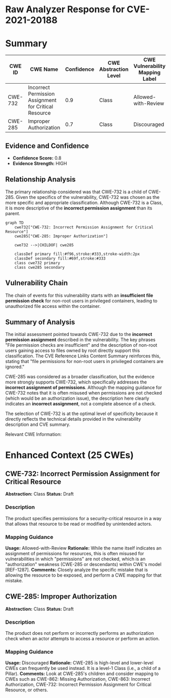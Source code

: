 # Raw Analyzer Response for CVE-2021-20188

# Summary
| CWE ID | CWE Name | Confidence | CWE Abstraction Level | CWE Vulnerability Mapping Label | CWE-Vulnerability Mapping Notes |
|---|---|---|---|---|---|
| CWE-732 | Incorrect Permission Assignment for Critical Resource | 0.9 | Class | Allowed-with-Review | Primary CWE |
| CWE-285 | Improper Authorization | 0.7 | Class | Discouraged | Secondary Candidate |

## Evidence and Confidence

*   **Confidence Score:** 0.8
*   **Evidence Strength:** HIGH

## Relationship Analysis
The primary relationship considered was that CWE-732 is a child of CWE-285. Given the specifics of the vulnerability, CWE-732 was chosen as the more specific and appropriate classification. Although CWE-732 is a Class, it is more descriptive of the **incorrect permission assignment** than its parent.

```mermaid
graph TD
    cwe732["CWE-732: Incorrect Permission Assignment for Critical Resource"]
    cwe285["CWE-285: Improper Authorization"]

    cwe732 -->|CHILDOF| cwe285

    classDef primary fill:#f96,stroke:#333,stroke-width:2px
    classDef secondary fill:#69f,stroke:#333
    class cwe732 primary
    class cwe285 secondary
```

## Vulnerability Chain
The chain of events for this vulnerability starts with an **insufficient file permission check** for non-root users in privileged containers, leading to unauthorized file access within the container.

## Summary of Analysis
The initial assessment pointed towards CWE-732 due to the **incorrect permission assignment** described in the vulnerability. The key phrases "File permission checks are insufficient" and the description of non-root users gaining access to files owned by root directly support this classification. The CVE Reference Links Content Summary reinforces this, stating that "file permissions for non-root users in privileged containers are ignored."

CWE-285 was considered as a broader classification, but the evidence more strongly supports CWE-732, which specifically addresses the **incorrect assignment of permissions**. Although the mapping guidance for CWE-732 notes that it is often misused when permissions are not checked (which would be an authorization issue), the description here clearly indicates an **incorrect assignment**, not a complete absence of a check.

The selection of CWE-732 is at the optimal level of specificity because it directly reflects the technical details provided in the vulnerability description and CVE summary.

Relevant CWE Information:

# Enhanced Context (25 CWEs)

## CWE-732: Incorrect Permission Assignment for Critical Resource
**Abstraction:** Class
**Status:** Draft

### Description
The product specifies permissions for a security-critical resource in a way that allows that resource to be read or modified by unintended actors.

### Mapping Guidance
**Usage:** Allowed-with-Review
**Rationale:** While the name itself indicates an assignment of permissions for resources, this is often misused for vulnerabilities in which "permissions" are not checked, which is an "authorization" weakness (CWE-285 or descendants) within CWE's model [REF-1287].
**Comments:** Closely analyze the specific mistake that is allowing the resource to be exposed, and perform a CWE mapping for that mistake.

## CWE-285: Improper Authorization
**Abstraction:** Class
**Status:** Draft

### Description
The product does not perform or incorrectly performs an authorization check when an actor attempts to access a resource or perform an action.

### Mapping Guidance
**Usage:** Discouraged
**Rationale:** CWE-285 is high-level and lower-level CWEs can frequently be used instead. It is a level-1 Class (i.e., a child of a Pillar).
**Comments:** Look at CWE-285's children and consider mapping to CWEs such as CWE-862: Missing Authorization, CWE-863: Incorrect Authorization, CWE-732: Incorrect Permission Assignment for Critical Resource, or others.